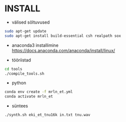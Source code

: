 # INSTALL

- välised sõltuvused
```sh
sudo apt-get update
sudo apt-get install build-essential csh realpath sox
```

- anaconda3 installimine https://docs.anaconda.com/anaconda/install/linux/

- tööriistad
```sh
cd tools
./compile_tools.sh
```

- python
```sh
conda env create -f mrln_et.yml
conda activate mrln_et
```

- süntees
```sh
./synth.sh eki_et_tnu16k in.txt tnu.wav
```


